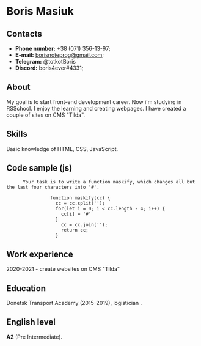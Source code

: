 # Boris Masiuk

## Contacts
- **Phone number:** +38 (071) 356-13-97;
- **E-mail:** borisnoteprog@gmail.com;
- **Telegram:** @totkotBoris
- **Discord:** boris4ever#4331;

## About
My goal is to start front-end development career. Now i'm studying in RSSchool.
I enjoy the learning and creating webpages. I have created a couple of sites on CMS "Tilda".

## Skills 
Basic knowledge of HTML, CSS, JavaScript.

## Code sample (js)
```JS
      Your task is to write a function maskify, which changes all but the last four characters into '#'.
              
                function maskify(cc) {
                  cc = cc.split('');
                  for(let i = 0; i < cc.length - 4; i++) {
                    cc[i] = '#'
                  }
                    cc = cc.join('');
                    return cc;
                  }               
```
## Work experience
2020-2021 - create websites on CMS "Tilda"

## Education
Donetsk Transport Academy (2015-2019), logistician .

## English level
**A2** (Pre Intermediate).
